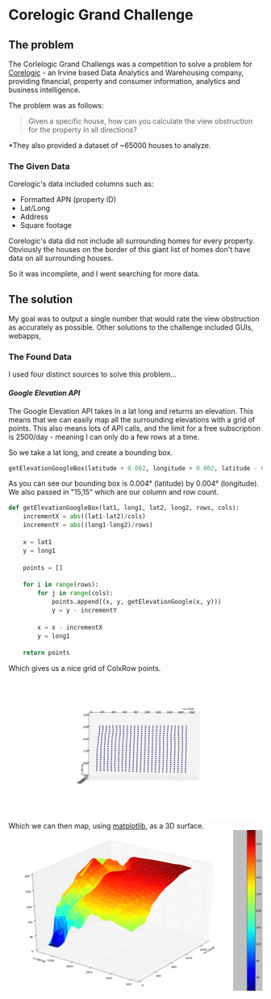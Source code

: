 # Corelogic Grand Challenge

## The problem
The Corlelogic Grand Challengs was a competition to solve a problem for [Corelogic](https://en.wikipedia.org/wiki/CoreLogic) - an Irvine based Data Analytics and Warehousing company, providing financial, property and consumer information, analytics and business intelligence.

The problem was as follows:
> Given a specific house, how can you calculate the view obstruction for the property in all directions?

*They also provided a dataset of ~65000 houses to analyze.

### The Given Data

Corelogic's data included columns such as:

* Formatted APN (property ID)
* Lat/Long
* Address
* Square footage

Corelogic's data did not include all surrounding homes for every property. Obviously the houses on the border of this giant list of homes don't have data on all surrounding houses.

So it was incomplete, and I went searching for more data.
## The solution
My goal was to output a single number that would rate the view obstruction as accurately as possible. Other solutions to the challenge included GUIs, webapps,
### The Found Data

I used four distinct sources to solve this problem...

#### *Google Elevation API*

The Google Elevation API takes in a lat long and returns an elevation. This means that we can easily map all the surrounding elevations with a grid of points. This also means lots of API calls, and the limit for a free subscription is 2500/day - meaning I can only do a few rows at a time.

So we take a lat long, and create a bounding box.
```python    
getElevationGoogleBox(latitude + 0.002, longitude + 0.002, latitude - 0.002, longitude - 0.002, 15, 15)
```
As you can see our bounding box is 0.004&deg; (latitude) by 0.004&deg; (longitude). We also passed in "15,15" which are our column and row count.
```python   
def getElevationGoogleBox(lat1, long1, lat2, long2, rows, cols):
    incrementX = abs((lat1-lat2)/cols)
    incrementY = abs((long1-long2)/rows)

    x = lat1
    y = long1

    points = []

    for i in range(rows):
        for j in range(cols):
            points.append((x, y, getElevationGoogle(x, y)))
            y = y - incrementY

        x = x - incrementX
        y = long1

    return points
```
Which gives us a nice grid of ColxRow points.
![Scatter](images/elevationPointsScatter.png)
Which we can then map, using [matplotlib](http://matplotlib.org), as a 3D surface.
![Surface](images/elevationSurface.png)
